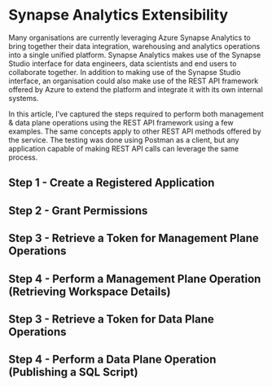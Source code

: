 # Synapse Analytics Extensibility

Many organisations are currently leveraging Azure Synapse Analytics to bring together their data integration, warehousing and analytics operations into a single unified platform. Synapse Analytics makes use of the Synapse Studio interface for data engineers, data scientists and end users to collaborate together. In addition to making use of the Synapse Studio interface, an organisation could also make use of the REST API framework offered by Azure to extend the platform and integrate it with its own internal systems.

In this article, I've captured the steps required to perform both management & data plane operations using the REST API framework using a few examples. The same concepts apply to other REST API methods offered by the service. The testing was done using Postman as a client, but any application capable of making REST API calls can leverage the same process.

## Step 1 - Create a Registered Application

## Step 2 - Grant Permissions

## Step 3 - Retrieve a Token for Management Plane Operations

## Step 4 - Perform a Management Plane Operation (Retrieving Workspace Details)

## Step 3 - Retrieve a Token for Data Plane Operations

## Step 4 - Perform a Data Plane Operation (Publishing a SQL Script)

